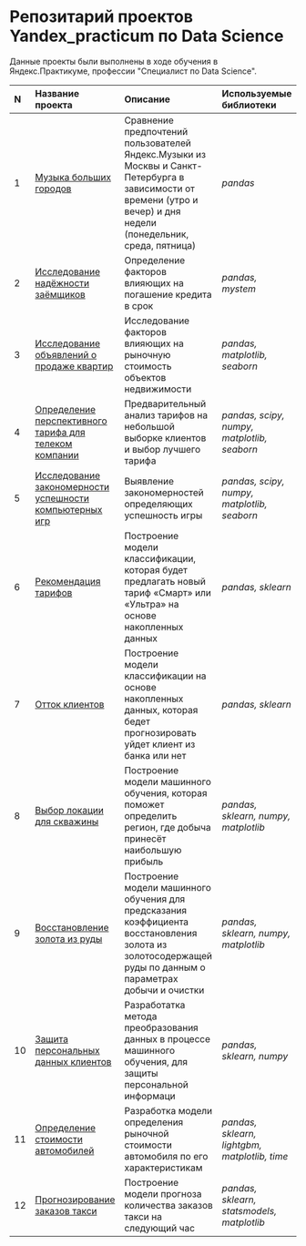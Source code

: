 # Репозитарий проектов Yandex_practicum по Data Science
Данные проекты были выполнены в ходе обучения в Яндекс.Практикуме, профессии "Специалист по Data Science".

| N | Название проекта | Описание | Используемые библиотеки | 
| :- | :---------------------- | :---------------------- | :---------------------- |
| 1 | [Музыка больших городов](01.music_in_bigcity) | Сравнение предпочтений пользователей Яндекс.Музыки из Москвы и Санкт-Петербурга в зависимости от времени (утро и вечер) и дня недели (понедельник, среда, пятница)| *pandas* |
| 2 |[Исследование надёжности заёмщиков](02.borrowers_reliability) | Определение факторов влияющих на погашение кредита в срок | *pandas, mystem* |
| 3 |[Исследование объявлений о продаже квартир](03.real_estate_research) | Исследование факторов влияющих на рыночную стоимость объектов недвижимости | *pandas, matplotlib, seaborn* |
| 4 |[Определение перспективного тарифа для телеком компании](04.best_tariff_telecom) | Предварительный анализ тарифов на небольшой выборке клиентов и выбор лучшего тарифа | *pandas, scipy, numpy, matplotlib, seaborn*|
| 5 | [Исследование закономерности успешности компьютерных игр](05.computer_games) | Выявление закономерностей определяющих успешность игры | *pandas, scipy, numpy, matplotlib, seaborn* |
| 6 | [Рекомендация тарифов](06.recommendation_tariff_telecom) | Построение модели классификации, которая будет предлагать новый тариф «Смарт» или «Ультра» на основе накопленных данных | *pandas, sklearn* |
| 7 | [Отток клиентов](07.customer_churn) | Построение модели классификации на основе накопленных данных, которая бедет прогнозировать уйдет клиент из банка или нет | *pandas, sklearn* |
| 8 | [Выбор локации для скважины](08.oil_well) | Построение модели машинного обучения, которая поможет определить регион, где добыча принесёт наибольшую прибыль | *pandas, sklearn, numpy, matplotlib* |
| 9 | [Восстановление золота из руды](09.gold_extract) | Построение модели машинного обучения для предсказания коэффициента восстановления золота из золотосодержащей руды по данным о параметрах добычи и очистки | *pandas, sklearn, numpy, matplotlib* |
| 10 | [Защита персональных данных клиентов](10.personal_data_protection) | Разработатка метода преобразования данных в процессе машинного обучения, для защиты персональной информаци | *pandas, sklearn, numpy* |
| 11 | [Определение стоимости автомобилей](11.car_cost) | Разработка модели определения рыночной стоимости автомобиля по его характеристикам | *pandas, sklearn, lightgbm, matplotlib, time* |
| 12 | [Прогнозирование заказов такси](11.taxi_forecast) | Построение модели прогноза количества заказов такси на следующий час | *pandas, sklearn, statsmodels, matplotlib* |



